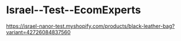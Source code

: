 # Israel--Test--EcomExperts
https://israel-nanor-test.myshopify.com/products/black-leather-bag?variant=42726084837560

